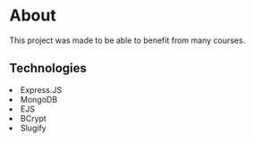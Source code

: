 

<h1>About</h1>
<p>This project was made to be able to benefit from many courses.<p>


<h2>Technologies</h2>
 
<li>Express.JS</li>
<li>MongoDB</li>
<li>EJS</li>
<li>BCrypt</li>
<li>Slugify</li>
